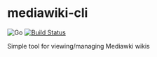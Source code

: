 # mediawiki-cli
![Go](https://github.com/harnash/mediawiki-cli/workflows/Go/badge.svg?branch=master)
[![Build Status](https://travis-ci.org/harnash/mediawiki-cli.svg?branch=master)](https://travis-ci.org/harnash/mediawiki-cli)

Simple tool for viewing/managing Mediawki wikis
